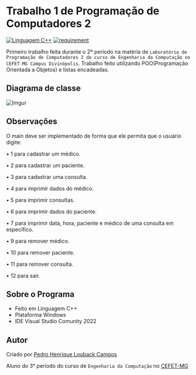 Trabalho 1 de Programação de Computadores 2
===========
[![Linguagem C++](https://img.shields.io/badge/Linguagem-C%2B%2B-green.svg)](https://github.com/PedroLouback/TrabalhoFinal-Prog.2)
[![requirement](https://img.shields.io/badge/IDE-Visual%3A%3AStudio%3A%3AComunity2022-orange.svg)](https://visualstudio.microsoft.com/pt-br/downloads/)

Primeiro trabalho feita durante o 2º período na matéria de `Laboratório de Programação de Computadores 2 do curso de Engenharia da Computação no CEFET-MG Campus Divinópolis`. Trabalho feito utilizando POO(Programação Orientada a Objetos) e listas encadeadas.

## Diagrama de classe 

![Imgur](https://i.imgur.com/7Inb3gi.jpg)

## Observações

O main deve ser implementado de forma que ele permita que o usuário digite: 

•	1 para cadastrar um médico.

•	2 para cadastrar um paciente.

•	3 para cadastrar uma consulta.

•	4 para imprimir dados do médico.

•	5 para imprimir consultas.

•	6 para imprimir dados do paciente.

•	7 para imprimir data, hora, paciente e médico de uma consulta em específico.

•	9 para remover médico.

•	10 para remover paciente.

•	11 para remover consulta.

•	12 para sair.

## Sobre o Programa

* Feito em Linguagem  C++
* Plataforma Windows
* IDE Visual Studio Comunity 2022

## Autor

Criado por [Pedro Henrique Louback Campos](https://www.linkedin.com/in/pedro-henrique-louback-campos-0a4a03205/)

Aluno do 3° periodo do curso de `Engenharia da Computação` no [CEFET-MG](https://www.cefetmg.br)
